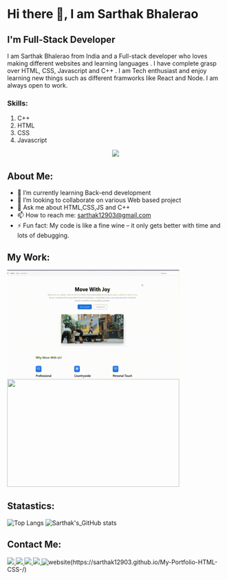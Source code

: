 # Hi there 👋, I am Sarthak Bhalerao
## I'm Full-Stack Developer
I am Sarthak Bhalerao from India and a Full-stack developer who loves making different websites and learning languages . I have complete grasp over HTML, CSS, Javascript and C++ . I am Tech enthusiast and enjoy learning new things such as different framworks like React and Node. I am always open to work.

### Skills:  
 1. C++
 2. HTML 
 3. CSS
 4. Javascript

<p align="center">
  <a href="#">
    <img src="https://skillicons.dev/icons?i=html,css,js,cpp" />
  </a>
</p>

## About Me:
- 🌱 I’m currently learning Back-end development 
- 👯 I’m looking to collaborate on various Web based project 
- 💬 Ask me about HTML,CSS,JS and C++ 
- 📫 How to reach me: sarthak12903@gmail.com 
- ⚡ Fun fact: My code is like a fine wine – it only gets better with time and lots of debugging.

## My Work:
<a href="https://sarthak12903.github.io/Move-In-Website/" alt ="Move in " ><img src="Untitled video - Made with Clipchamp (1).gif" width="400px" height="250px"></a>
<a href="https://sarthak12903.github.io/TinDog-Website/" alt="Tin-dog "><img src="Untitled video - Made with Clipchamp.gif" width="400px" height="250px"></a>



## Statastics:

![Top Langs](https://github-readme-stats.vercel.app/api/top-langs/?username=Sarthak12903&layout=donut&theme=dark)
![Sarthak's_GitHub stats](https://github-readme-stats.vercel.app/api?username=Sarthak12903&show_icons=true&theme=radical)



## Contact Me:

<p align="left">
  <a href="https://github.com/Sarthak12903">
    <img src="https://skillicons.dev/icons?i=github" />
  </a>
  <a href="https://www.linkedin.com/in/sarthak-bhalerao123">
    <img src="https://skillicons.dev/icons?i=linkedin" />
  </a>
   <a href="https://www.instagram.com/sarthak_b03//">
    <img src="https://skillicons.dev/icons?i=instagram" />
  </a>
   <a href="https://twitter.com/SarthakB1209">
    <img src="https://skillicons.dev/icons?i=twitter" />
  </a>
   <img src='https://cdn.jsdelivr.net/npm/simple-icons@3.0.1/icons/icloud.svg' alt='website' height='40'>(https://sarthak12903.github.io/My-Portfolio-HTML-CSS-/) 

</p>

 



